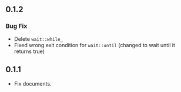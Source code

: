 ## 0.1.2

### Bug Fix

- Delete `wait::while_`
- Fixed wrong exit condition for `wait::until` (changed to wait until it returns true)


## 0.1.1

- Fix documents.
